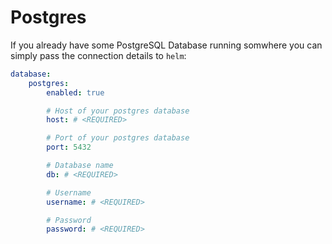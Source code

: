 # Postgres
If you already have some PostgreSQL Database running somwhere you can simply pass the connection details to `helm`:

```yaml
database:
    postgres:
        enabled: true

        # Host of your postgres database
        host: # <REQUIRED>

        # Port of your postgres database
        port: 5432

        # Database name
        db: # <REQUIRED>

        # Username
        username: # <REQUIRED>

        # Password
        password: # <REQUIRED>
```

